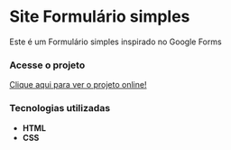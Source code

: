 # Site Formulário simples
Este é um Formulário simples inspirado no Google Forms
### Acesse o projeto
[Clique aqui para ver o projeto online!]()

### Tecnologias utilizadas
- **HTML**
- **CSS**
